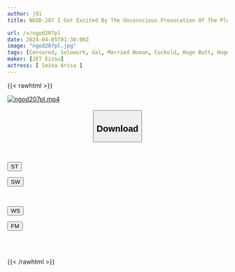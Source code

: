 ```yaml
---
author: j91
title: NGOD-207 I Got Excited By The Unconscious Provocation Of The Plump Married Woman Next Door To My Ass, And With My Fully Erect Big Dick, I Fucked Her Until I Came To Orgasm While Her Husband Was Away... Oto Alice

url: /v/ngod207pl
date: 2024-04-05T01:30:00Z
image: "ngod207pl.jpg"
tags: [Censored, Solowork, Gal, Married Woman, Cuckold, Huge Butt, Huge Cock	]
maker: [JET Eizou]
actress: [ Seina Arisa ]
---
```



{{< rawhtml >}}

<div class="video" data-videoid="1AeKavm6MJUee8r">
    <a href="javascript:;">
        <img src="/v/ngod207pl/ngod207pl.jpg" width="WIDTH" height="HEIGHT" alt="ngod207pl.mp4" loading="lazy">
    </a>
</div>

<script type="text/javascript" src="https://j91.asia/asset/on-demand-st.js"></script>

<br>
  <link rel="stylesheet" href="https://j91.asia/asset/bs5.css">
  
  <center>
  <button class="btn btn-primary" type="button" data-bs-toggle="collapse" data-bs-target=".multi-collapse" aria-expanded="false" aria-controls="multiCollapseExample1 multiCollapseExample2"><h2>Download</h2></button></center>
</p>
<div class="row">
  <div class="col">
    <div class="collapse multi-collapse" id="multiCollapseExample1">
      <div class="card card-body">
	      	      <br>
<div class="buttons">  
<p><a href="https://streamtape.to/v/1AeKavm6MJUee8r" target="_blank"><button class="btn-hover color-3"><i class="fa fa-download"></i> ST</button></a></p>
<p><a href="https://asnwish.com/kip7kgp2s049" target="_blank"><button class="btn-hover color-2"><i class="fa fa-download"></i> SW</button></a></p></div>
    </div>
  </div>
</div>
  <div class="col">
    <div class="collapse multi-collapse" id="multiCollapseExample2">
      <div class="card card-body">
	      <br>
<div class="buttons">
<p><a href="https://wolfstream.tv/a4ma8kelrkh1"><button class="btn-hover color-9"><i class="fa fa-download"></i> WS</button></a></p>
<p><a href="https://filemoon.sx/d/glghhrpmeo9c"><button class="btn-hover color-8"><i class="fa fa-download"></i> FM</button></a></p></div>
<br><br>
      </div>
    </div>
  </div>
</div>

{{< /rawhtml >}}
